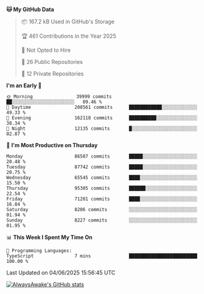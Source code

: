 <!--START_SECTION:waka-->
**🐱 My GitHub Data** 

> 📦 167.2 kB Used in GitHub's Storage 
 > 
> 🏆 461 Contributions in the Year 2025
 > 
> 🚫 Not Opted to Hire
 > 
> 📜 26 Public Repositories 
 > 
> 🔑 12 Private Repositories 
 > 
**I'm an Early 🐤** 

```text
🌞 Morning                39999 commits       ██░░░░░░░░░░░░░░░░░░░░░░░   09.46 % 
🌆 Daytime                208561 commits      ████████████░░░░░░░░░░░░░   49.33 % 
🌃 Evening                162118 commits      ██████████░░░░░░░░░░░░░░░   38.34 % 
🌙 Night                  12135 commits       █░░░░░░░░░░░░░░░░░░░░░░░░   02.87 % 
```
📅 **I'm Most Productive on Thursday** 

```text
Monday                   86587 commits       █████░░░░░░░░░░░░░░░░░░░░   20.48 % 
Tuesday                  87742 commits       █████░░░░░░░░░░░░░░░░░░░░   20.75 % 
Wednesday                65545 commits       ████░░░░░░░░░░░░░░░░░░░░░   15.50 % 
Thursday                 95305 commits       ██████░░░░░░░░░░░░░░░░░░░   22.54 % 
Friday                   71201 commits       ████░░░░░░░░░░░░░░░░░░░░░   16.84 % 
Saturday                 8206 commits        ░░░░░░░░░░░░░░░░░░░░░░░░░   01.94 % 
Sunday                   8227 commits        ░░░░░░░░░░░░░░░░░░░░░░░░░   01.95 % 
```


📊 **This Week I Spent My Time On** 

```text
💬 Programming Languages: 
TypeScript               7 mins              █████████████████████████   100.00 % 
```


 Last Updated on 04/06/2025 15:56:45 UTC
<!--END_SECTION:waka-->

[![AlwaysAwake's GitHub stats](https://github-readme-stats.vercel.app/api?username=AlwaysAwake&show_icons=true&theme=github_dark&count_private=true)](https://github.com/AlwaysAwake/AlwaysAwake)
